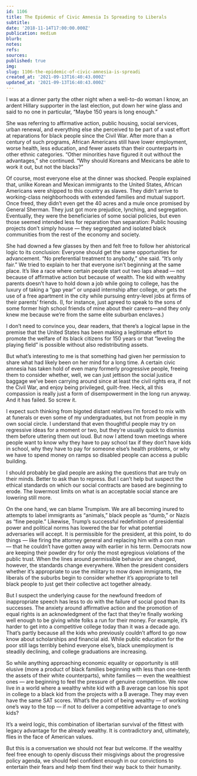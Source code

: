 ```yaml
---
id: 1106
title: The Epidemic of Civic Amnesia Is Spreading to Liberals
subtitle: 
date: '2018-11-14T17:00:00.000Z'
publication: medium
blurb: 
notes: 
refs: 
sources: 
published: true
img: 
slug: 1106-the-epidemic-of-civic-amnesia-is-spreadi
created_at: '2021-09-13T16:40:43.000Z'
updated_at: '2021-09-13T16:40:43.000Z'
---
```

I was at a dinner party the other night when a well-to-do woman I know, an ardent Hillary supporter in the last election, put down her wine glass and said to no one in particular, “Maybe 150 years is long enough.”

She was referring to affirmative action, public housing, social services, urban renewal, and everything else she perceived to be part of a vast effort at reparations for black people since the Civil War. After more than a century of such programs, African Americans still have lower employment, worse health, less education, and fewer assets than their counterparts in other ethnic categories. “Other minorities have figured it out without the advantages,” she continued. “Why should Koreans and Mexicans be able to work it out, but not the blacks?”

Of course, most everyone else at the dinner was shocked. People explained that, unlike Korean and Mexican immigrants to the United States, African Americans were shipped to this country as slaves. They didn’t arrive to working-class neighborhoods with extended families and mutual support. Once freed, they didn’t even get the 40 acres and a mule once promised by General Sherman. They just got more prejudice, lynching, and segregation. Eventually, they were the beneficiaries of some social policies, but even those seemed intended less for reparation than separation: Public housing projects don’t simply house — they segregated and isolated black communities from the rest of the economy and society.

She had downed a few glasses by then and felt free to follow her ahistorical logic to its conclusion: Everyone should get the same opportunities for advancement. “No preferential treatment to anybody,” she said. “It’s only fair.” We tried to explain to her that everyone isn’t beginning at the same place. It’s like a race where certain people start out two laps ahead — not because of affirmative action but because of wealth. The kid with wealthy parents doesn’t have to hold down a job while going to college, has the luxury of taking a “gap year” or unpaid internship after college, or gets the use of a free apartment in the city while pursuing entry-level jobs at firms of their parents’ friends. (I, for instance, just agreed to speak to the sons of some former high school friends of mine about their careers—and they only knew me because we’re from the same elite suburban enclaves.)

I don’t need to convince you, dear readers, that there’s a logical lapse in the premise that the United States has been making a legitimate effort to promote the welfare of its black citizens for 150 years or that “leveling the playing field” is possible without also redistributing assets.

But what’s interesting to me is that something had given her permission to share what had likely been on her mind for a long time. A certain civic amnesia has taken hold of even many formerly progressive people, freeing them to consider whether, well, we can just jettison the social justice baggage we’ve been carrying around since at least the civil rights era, if not the Civil War, and enjoy being privileged, guilt-free. Heck, all this compassion is really just a form of disempowerment in the long run anyway. And it has failed. So screw it.

I expect such thinking from bigoted distant relatives I’m forced to mix with at funerals or even some of my undergraduates, but not from people in my own social circle. I understand that even thoughtful people may try on regressive ideas for a moment or two, but they’re usually quick to dismiss them before uttering them out loud.
But now I attend town meetings where people want to know why they have to pay school tax if they don’t have kids in school, why they have to pay for someone else’s health problems, or why we have to spend money on ramps so disabled people can access a public building.

I should probably be glad people are asking the questions that are truly on their minds. Better to ask than to repress. But I can’t help but suspect the ethical standards on which our social contracts are based are beginning to erode. The lowermost limits on what is an acceptable social stance are lowering still more.

On the one hand, we can blame Trumpism. We are all becoming inured to attempts to label immigrants as “animals,” black people as “dumb,” or Nazis as “fine people.” Likewise, Trump’s successful redefinition of presidential power and political norms has lowered the bar for what potential adversaries will accept. It is permissible for the president, at this point, to do things — like firing the attorney general and replacing him with a con man — that he couldn’t have gotten away with earlier in his term. Democrats now are keeping their powder dry for only the most egregious violations of the public trust. When the lines around permissible behavior are changed, however, the standards change everywhere. When the president considers whether it’s appropriate to use the military to mow down immigrants, the liberals of the suburbs begin to consider whether it’s appropriate to tell black people to just get their collective act together already.

But I suspect the underlying cause for the newfound freedom of inappropriate speech has less to do with the failure of social good than its successes. The anxiety around affirmative action and the promotion of equal rights is an acknowledgment of the fact that they’re finally working well enough to be giving white folks a run for their money. For example, it’s harder to get into a competitive college today than it was a decade ago. That’s partly because all the kids who previously couldn’t afford to go now know about scholarships and financial aid. While public education for the poor still lags terribly behind everyone else’s, black unemployment is steadily declining, and college graduations are increasing.

So while anything approaching economic equality or opportunity is still elusive (more a product of black families beginning with less than one-tenth the assets of their white counterparts), white families — even the wealthiest ones — are beginning to feel the pressure of genuine competition. We now live in a world where a wealthy white kid with a B average can lose his spot in college to a black kid from the projects with a B average. They may even have the same SAT scores. What’s the point of being wealthy — of working one’s way to the top — if not to deliver a competitive advantage to one’s kids?

It’s a weird logic, this combination of libertarian survival of the fittest with legacy advantage for the already wealthy. It is contradictory and, ultimately, flies in the face of American values.

But this is a conversation we should not fear but welcome. If the wealthy feel free enough to openly discuss their misgivings about the progressive policy agenda, we should feel confident enough in our convictions to entertain their fears and help them find their way back to their humanity.

